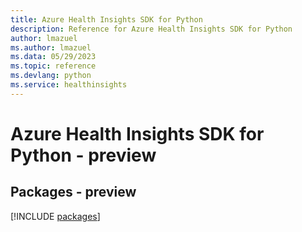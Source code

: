 ```yaml
---
title: Azure Health Insights SDK for Python
description: Reference for Azure Health Insights SDK for Python
author: lmazuel
ms.author: lmazuel
ms.data: 05/29/2023
ms.topic: reference
ms.devlang: python
ms.service: healthinsights
---
```

# Azure Health Insights SDK for Python - preview
## Packages - preview
[!INCLUDE [packages](health-insights-index.md)]